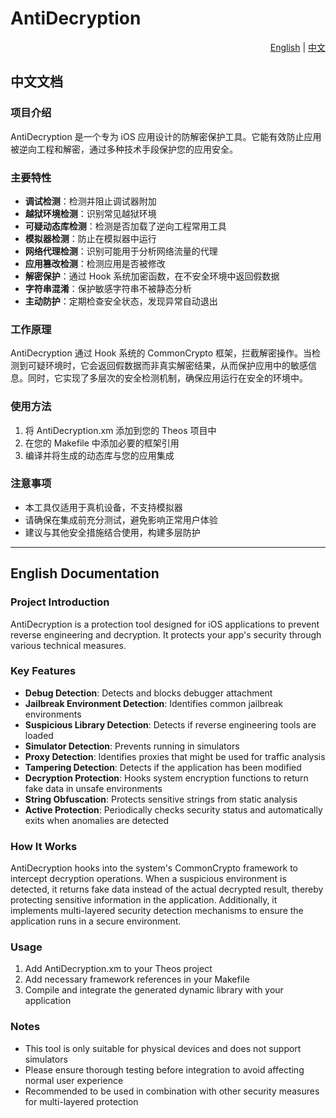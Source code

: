 # AntiDecryption

<div align="right">
  <a href="#english">English</a> | <a href="#chinese">中文</a>
</div>

<a id="chinese"></a>

## 中文文档

### 项目介绍

AntiDecryption 是一个专为 iOS 应用设计的防解密保护工具。它能有效防止应用被逆向工程和解密，通过多种技术手段保护您的应用安全。

### 主要特性

- **调试检测**：检测并阻止调试器附加
- **越狱环境检测**：识别常见越狱环境
- **可疑动态库检测**：检测是否加载了逆向工程常用工具
- **模拟器检测**：防止在模拟器中运行
- **网络代理检测**：识别可能用于分析网络流量的代理
- **应用篡改检测**：检测应用是否被修改
- **解密保护**：通过 Hook 系统加密函数，在不安全环境中返回假数据
- **字符串混淆**：保护敏感字符串不被静态分析
- **主动防护**：定期检查安全状态，发现异常自动退出

### 工作原理

AntiDecryption 通过 Hook 系统的 CommonCrypto 框架，拦截解密操作。当检测到可疑环境时，它会返回假数据而非真实解密结果，从而保护应用中的敏感信息。同时，它实现了多层次的安全检测机制，确保应用运行在安全的环境中。

### 使用方法

1. 将 AntiDecryption.xm 添加到您的 Theos 项目中
2. 在您的 Makefile 中添加必要的框架引用
3. 编译并将生成的动态库与您的应用集成

### 注意事项

- 本工具仅适用于真机设备，不支持模拟器
- 请确保在集成前充分测试，避免影响正常用户体验
- 建议与其他安全措施结合使用，构建多层防护

---

<a id="english"></a>

## English Documentation

### Project Introduction

AntiDecryption is a protection tool designed for iOS applications to prevent reverse engineering and decryption. It protects your app's security through various technical measures.

### Key Features

- **Debug Detection**: Detects and blocks debugger attachment
- **Jailbreak Environment Detection**: Identifies common jailbreak environments
- **Suspicious Library Detection**: Detects if reverse engineering tools are loaded
- **Simulator Detection**: Prevents running in simulators
- **Proxy Detection**: Identifies proxies that might be used for traffic analysis
- **Tampering Detection**: Detects if the application has been modified
- **Decryption Protection**: Hooks system encryption functions to return fake data in unsafe environments
- **String Obfuscation**: Protects sensitive strings from static analysis
- **Active Protection**: Periodically checks security status and automatically exits when anomalies are detected

### How It Works

AntiDecryption hooks into the system's CommonCrypto framework to intercept decryption operations. When a suspicious environment is detected, it returns fake data instead of the actual decrypted result, thereby protecting sensitive information in the application. Additionally, it implements multi-layered security detection mechanisms to ensure the application runs in a secure environment.

### Usage

1. Add AntiDecryption.xm to your Theos project
2. Add necessary framework references in your Makefile
3. Compile and integrate the generated dynamic library with your application

### Notes

- This tool is only suitable for physical devices and does not support simulators
- Please ensure thorough testing before integration to avoid affecting normal user experience
- Recommended to be used in combination with other security measures for multi-layered protection 